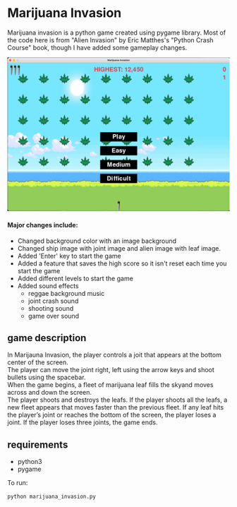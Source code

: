 # Marijuana Invasion
Marijuana invasion is a python game created using pygame library. Most of the code here is from "Alien Invasion" by Eric Matthes's "Python Crash Course" book, though I have added some gameplay changes.

![Screenshot from 2022-02-28 16-00-00](/images/marijuana_invasion.png)

#### Major changes include:

  * Changed background color with an image background
  * Changed ship image with joint image and alien image with leaf image.
  * Added 'Enter' key to start the game
  * Added a feature that saves the high score so it isn't reset each time you start the game
  * Added different levels to start the game
  * Added sound effects
    * reggae background music
    * joint crash sound
    * shooting sound
    * game over sound

## game description

In Marijauna Invasion, the player controls a joit that appears at the bottom center of the screen. \
The player can move the joint right, left using the arrow keys and shoot bullets using the spacebar. \
When the game begins, a fleet of marijuana leaf fills the skyand moves across and down the screen. \
The player shoots and destroys the leafs. If the player shoots all the leafs, a new fleet appears that moves faster than the previous fleet.
If any leaf hits the player’s joint or reaches the bottom of the screen, the player loses a joint. If the player loses three joints, the game ends.

## requirements
* python3
* pygame

To run:
```
python marijuana_invasion.py
